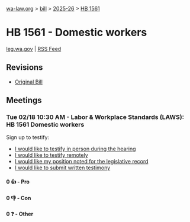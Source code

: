 [wa-law.org](/) > [bill](/bill/) > [2025-26](/bill/2025-26/) > [HB 1561](/bill/2025-26/hb/1561/)

# HB 1561 - Domestic workers
[leg.wa.gov](https://app.leg.wa.gov/billsummary?BillNumber=1561&Year=2025&Initiative=false) | [RSS Feed](./rss.xml)

## Revisions
* [Original Bill](1/)

## Meetings
### Tue 02/18 10:30 AM - Labor & Workplace Standards (LAWS): HB 1561 Domestic workers
Sign up to testify:
* [I would like to testify in person during the hearing](https://app.leg.wa.gov/csi/Testifier/Add?chamber=House&mId=32856&aId=164174&caId=25954&tId=1)
* [I would like to testify remotely](https://app.leg.wa.gov/csi/Testifier/Add?chamber=House&mId=32856&aId=164174&caId=25954&tId=2)
* [I would like my position noted for the legislative record](https://app.leg.wa.gov/csi/Testifier/Add?chamber=House&mId=32856&aId=164174&caId=25954&tId=3)
* [I would like to submit written testimony](https://app.leg.wa.gov/csi/Testifier/Add?chamber=House&mId=32856&aId=164174&caId=25954&tId=4)

#### 0 👍 - Pro

#### 0 👎 - Con

#### 0 ❓ - Other
